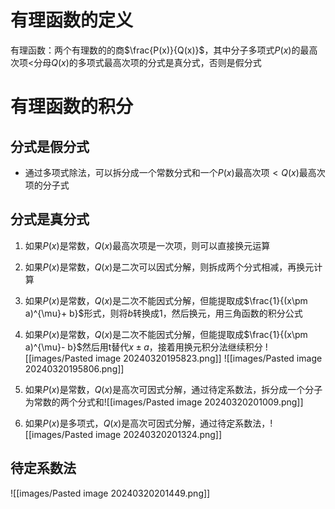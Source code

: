 # 有理函数的定义

有理函数：两个有理数的的商$\frac{P(x)}{Q(x)}$，其中分子多项式$P(x)$的最高次项$<$分母$Q(x)$的多项式最高次项的分式是真分式，否则是假分式

# 有理函数的积分

## 分式是假分式

- 通过多项式除法，可以拆分成一个常数分式和一个$P(x)$最高次项$<Q(x)$最高次项的分子式

## 分式是真分式

1. 如果$P(x)$是常数，$Q(x)$最高次项是一次项，则可以直接换元运算
2. 如果$P(x)$是常数，$Q(x)$是二次可以因式分解，则拆成两个分式相减，再换元计算
3. 如果$P(x)$是常数，$Q(x)$是二次不能因式分解，但能提取成$\frac{1}{(x\pm a)^{\mu}+ b}$形式，则将$b$转换成1，然后换元，用三角函数的积分公式
5. 如果$P(x)$是常数，$Q(x)$是二次不能因式分解，但能提取成$\frac{1}{(x\pm a)^{\mu}- b}$然后用t替代$x\pm a$，接着用换元积分法继续积分
![[images/Pasted image 20240320195823.png]]
![[images/Pasted image 20240320195806.png]]

6. 如果$P(x)$是常数，$Q(x)$是高次可因式分解，通过待定系数法，拆分成一个分子为常数的两个分式和![[images/Pasted image 20240320201009.png]]
7. 如果$P(x)$是多项式，$Q(x)$是高次可因式分解，通过待定系数法，![[images/Pasted image 20240320201324.png]]

## 待定系数法

![[images/Pasted image 20240320201449.png]]
